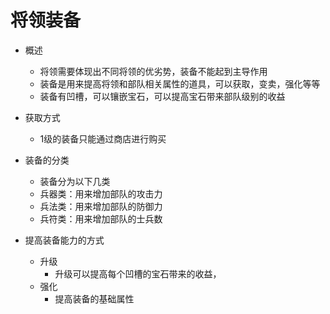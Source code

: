 将领装备
======

+ 概述
    + 将领需要体现出不同将领的优劣势，装备不能起到主导作用
    + 装备是用来提高将领和部队相关属性的道具，可以获取，变卖，强化等等
    + 装备有凹槽，可以镶嵌宝石，可以提高宝石带来部队级别的收益
+ 获取方式
    + 1级的装备只能通过商店进行购买
+ 装备的分类
    + 装备分为以下几类
    + 兵器类：用来增加部队的攻击力
    + 兵法类：用来增加部队的防御力
    + 兵符类：用来增加部队的士兵数

+ 提高装备能力的方式
    + 升级
        + 升级可以提高每个凹槽的宝石带来的收益，
    + 强化
        + 提高装备的基础属性

